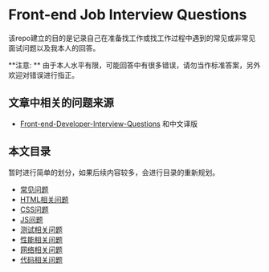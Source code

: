 # Front-end Job Interview Questions

该repo建立的目的是记录自己在准备找工作或找工作过程中遇到的常见或非常见面试问题以及我本人的回答。

**注意: **  由于本人水平有限，可能回答中有很多错误，请勿当作标准答案，另外欢迎对错误进行指正。

## 文章中相关的问题来源

* [Front-end-Developer-Interview-Questions](https://github.com/h5bp/Front-end-Developer-Interview-Questions) 和中文译版



## 本文目录

暂时进行简单的划分，如果后续内容较多，会进行目录的重新规划。

* [常见问题](https://github.com/GuoXiaoyang/Interview-Questions/blob/master/GeneralQuestions.md)
* [HTML相关问题](https://github.com/GuoXiaoyang/Interview-Questions/blob/master/HTMLQuestions.md)
* [CSS问题](https://github.com/GuoXiaoyang/Interview-Questions/blob/master/CSSQuestions.md)
* [JS问题](https://github.com/GuoXiaoyang/Interview-Questions/blob/master/JavaScriptQuestions.md)
* [测试相关问题](https://github.com/GuoXiaoyang/Interview-Questions/blob/master/TestQuestions.md)
* [性能相关问题](https://github.com/GuoXiaoyang/Interview-Questions/blob/master/PerformenceQuestions.md)
* [网络相关问题](https://github.com/GuoXiaoyang/Interview-Questions/blob/master/NetworkQuestions.md)
* [代码相关问题](https://github.com/GuoXiaoyang/Interview-Questions/blob/master/CodeQuestions.md)